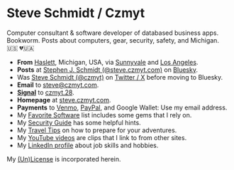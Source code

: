 
# Steve Schmidt / Czmyt

Computer consultant & software developer of databased business apps.<br />
Bookworm.  Posts about computers, gear, security, safety, and Michigan.<br />
🇺🇸  💔🇺🇦

- **From** [Haslett](https://en.wikipedia.org/wiki/Haslett%2C_Michigan), Michigan, USA, via [Sunnyvale](https://en.wikipedia.org/wiki/Sunnyvale,_California) and [Los Angeles](https://en.wikipedia.org/wiki/Los_Angeles).
- **Posts** at [Stephen J. Schmidt (@steve.czmyt.com)](https://bsky.app/profile/steve.czmyt.com) on [Bluesky](https://bsky.app).
- Was [Steve Schmidt (@czmyt)](https://x.com/czmyt/with_replies) on [Twitter / X](https://x.com) before moving to Bluesky.
- **Email** to [steve@czmyt.com](mailto:steve@czmyt.com).
- [**Signal**](https://signal.org/) to [czmyt.28](https://signal.me/#u/czmyt.28).
- **Homepage** at [steve.czmyt.com](https://steve.czmyt.com).
- **Payments** to [Venmo](https://venmo.com/czmyt), [PayPal](https://paypal.me/czmyt), and Google Wallet: Use my email address.
- My [Favorite Software](favorite-software.md) list includes some gems that I rely on.
- My [Security Guide](https://github.com/czmyt/security-guide/blob/main/README.md) has some helpful hints.
- My [Travel Tips](travel-tips.md) on how to prepare for your adventures.
- My [YouTube videos](https://www.youtube.com/@sczmyt/videos) are clips that I link to from other sites.
- My [LinkedIn profile](https://www.linkedin.com/in/stephen-schmidt-windsor/) about job skills and hobbies.

My [(Un)License](UNLICENSE.md) is incorporated herein.

